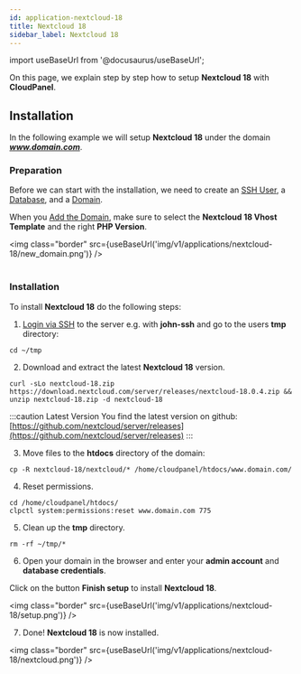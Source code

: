 ```yaml
---
id: application-nextcloud-18
title: Nextcloud 18
sidebar_label: Nextcloud 18
---
```


import useBaseUrl from '@docusaurus/useBaseUrl';

On this page, we explain step by step how to setup **Nextcloud 18** with **CloudPanel**.

## Installation

In the following example we will setup **Nextcloud 18** under the domain ***www.domain.com***.

### Preparation

Before we can start with the installation, we need to create an [SSH User](users#adding-a-user), a [Database](databases#adding-a-database), and a [Domain](domains#adding-a-domain).

When you [Add the Domain](domains#adding-a-domain), make sure to select the **Nextcloud 18 Vhost Template** and the right **PHP Version**.

<img class="border" src={useBaseUrl('img/v1/applications/nextcloud-18/new_domain.png')} /> <br /><br />

### Installation

To install **Nextcloud 18** do the following steps:

1. [Login via SSH](users#ssh-login) to the server e.g. with **john-ssh** and go to the users **tmp** directory:

```
cd ~/tmp
```

2. Download and extract the latest **Nextcloud 18** version.

```
curl -sLo nextcloud-18.zip https://download.nextcloud.com/server/releases/nextcloud-18.0.4.zip && unzip nextcloud-18.zip -d nextcloud-18
```

:::caution Latest Version
You find the latest version on github: [https://github.com/nextcloud/server/releases](https://github.com/nextcloud/server/releases)
:::

3. Move files to the **htdocs** directory of the domain:

```
cp -R nextcloud-18/nextcloud/* /home/cloudpanel/htdocs/www.domain.com/
```

4. Reset permissions.

```
cd /home/cloudpanel/htdocs/
clpctl system:permissions:reset www.domain.com 775
```

5. Clean up the **tmp** directory.

```
rm -rf ~/tmp/*
```

6. Open your domain in the browser and enter your **admin account** and **database credentials**.

Click on the button **Finish setup** to install **Nextcloud 18**.

<img class="border" src={useBaseUrl('img/v1/applications/nextcloud-18/setup.png')} />

7. Done! **Nextcloud 18** is now installed.

<img class="border" src={useBaseUrl('img/v1/applications/nextcloud-18/nextcloud.png')} />



